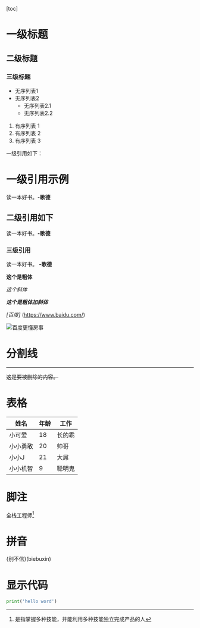 [toc]

# 一级标题

## 二级标题

### 三级标题

- 无序列表1
- 无序列表2
  - 无序列表2.1
  - 无序列表2.2

1. 有序列表 1
2. 有序列表 2
3. 有序列表 3

一级引用如下：

# 一级引用示例

读一本好书。**-歌德**

## 二级引用如下

读一本好书。**-歌德**

### 三级引用

读一本好书。 **-歌德**

**这个是粗体**

*这个斜体*

***这个是粗体加斜体***

_[百度]_ (https://www.baidu.com/)

![百度更懂房事](https://ss2.bdstatic.com/70cFvnSh_Q1YnxGkpoWK1HF6hhy/it/u=3141248892,1003998260&fm=26&gp=0.jpg)



# 分割线

---

~~这是要被删除的内容。~~

# 表格

| 姓名     | 年龄 | 工作   |
| -------- | ---- | ------ |
| 小可爱   | 18   | 长的乖 |
| 小小勇敢 | 20   | 帅哥   |
| 小小J    | 21   | 大屌   |
| 小小机智 | 9    | 聪明鬼 |

# 脚注

全栈工程师[^1]

[^1]:是指掌握多种技能，并能利用多种技能独立完成产品的人



# 拼音

{别不信}(biebuxin)

# 显示代码

```python
print('hello word')
```
